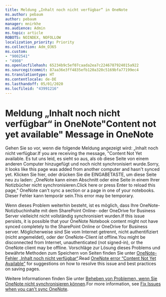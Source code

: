 ```yaml
---
title: Meldung „Inhalt noch nicht verfügbar“ in OneNote
ms.author: pebaum
author: pebaum
manager: mnirkhe
ms.audience: Admin
ms.topic: article
ROBOTS: NOINDEX, NOFOLLOW
localization_priority: Priority
ms.collection: Adm_O365
ms.custom:
- "9002541"
- "4908"
ms.openlocfilehash: 65234b9c5ef07caada2ea7c2246787924015a922
ms.sourcegitcommit: 87aa36e3ff4835efb120a320c5169bfa77199ec4
ms.translationtype: HT
ms.contentlocale: de-DE
ms.lasthandoff: 05/01/2020
ms.locfileid: "43991216"
---
```

# <a name="content-not-yet-available-message-in-onenote"></a><span data-ttu-id="865dd-102">Meldung „Inhalt noch nicht verfügbar“ in OneNote</span><span class="sxs-lookup"><span data-stu-id="865dd-102">"Content not yet available" Message in OneNote</span></span>

<span data-ttu-id="865dd-103">Gehen Sie so vor, wenn die folgende Meldung angezeigt wird: „Inhalt noch nicht verfügbar.</span><span class="sxs-lookup"><span data-stu-id="865dd-103">If you are receiving the message, "Content Not Yet available.</span></span> <span data-ttu-id="865dd-104">Es tut uns leid, es sieht so aus, als ob diese Seite von einem anderen Computer hinzugefügt und noch nicht synchronisiert wurde.</span><span class="sxs-lookup"><span data-stu-id="865dd-104">Sorry, it looks like this page was added from another computer and hasn't synced yet.</span></span> <span data-ttu-id="865dd-105">Klicken Sie hier, oder drücken Sie die EINGABETASTE, um diese Seite neu zu laden: „OneNote kann einen Abschnitt oder eine Seite in einem Ihrer Notizbücher nicht synchronisieren.</span><span class="sxs-lookup"><span data-stu-id="865dd-105">Click here or press Enter to reload this page," OneNote can't sync a section or a page in one of your notebooks.</span></span> <span data-ttu-id="865dd-106">Dieser Fehler kann temporär sein.</span><span class="sxs-lookup"><span data-stu-id="865dd-106">This error may be temporary.</span></span>

<span data-ttu-id="865dd-107">Wenn dieses Problem weiterhin besteht, ist es möglich, dass Ihre OneNote-Notizbuchinhalte mit dem SharePoint Online- oder OneDrive for Business Server vielleicht nicht vollständig synchronisiert wurden.</span><span class="sxs-lookup"><span data-stu-id="865dd-107">If this issue persists, it is possible that your OneNote Notebook content might not have synced completely to the SharePoint Online or OneDrive for Business server.</span></span> <span data-ttu-id="865dd-108">Möglicherweise sind Sie vom Internet getrennt, nicht authentifiziert (nicht angemeldet), oder der OneNote-Client ist offline.</span><span class="sxs-lookup"><span data-stu-id="865dd-108">You might be disconnected from Internet, unauthenticated (not signed-in), or the OneNote client may be offline.</span></span> <span data-ttu-id="865dd-109">Vorschläge zur Lösung dieses Problems und bewährte Methoden zum Speichern von Seiten finden Sie unter [OneNote-Fehler „Inhalt noch nicht verfügbar“](https://docs.microsoft.com/office/troubleshoot/onenote/onenote-error-content-not-yet-available).</span><span class="sxs-lookup"><span data-stu-id="865dd-109">Read [OneNote error “Content Not Yet Available”](https://docs.microsoft.com/office/troubleshoot/onenote/onenote-error-content-not-yet-available) for suggestions on how to resolve this issue and best practices on saving pages.</span></span>

<span data-ttu-id="865dd-110">Weitere Informationen finden Sie unter [Beheben von Problemen, wenn Sie OneNote nicht synchronisieren können](https://support.office.com/article/Fix-issues-when-you-can-t-sync-OneNote-299495ef-66d1-448f-90c1-b785a6968d45).</span><span class="sxs-lookup"><span data-stu-id="865dd-110">For more information, see [Fix Issues when you can't sync OneNote](https://support.office.com/article/Fix-issues-when-you-can-t-sync-OneNote-299495ef-66d1-448f-90c1-b785a6968d45).</span></span>

